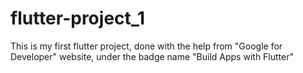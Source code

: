 # flutter-project_1
This is my first flutter project, done with the help from "Google for Developer" website, under the badge name "Build Apps with Flutter"

